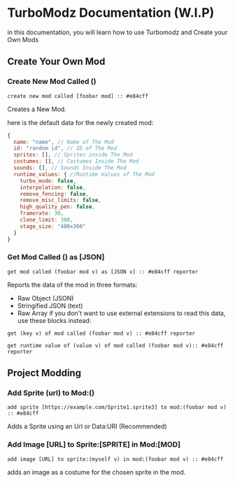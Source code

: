 # TurboModz Documentation (W.I.P)
in this documentation, you will learn how to use Turbomodz and Create your Own Mods
## Create Your Own Mod
### Create New Mod Called ()
``` scratch
create new mod called [foobar mod] :: #e84cff
```
Creates a New Mod. 

here is the default data for the newly created mod:
```javascript
{
  name: "name", // Name of The Mod
  id: "random id", // ID of The Mod
  sprites: [], // Sprites inside The Mod
  costumes: [], // Costumes Inside The Mod
  sounds: [], // Sounds Inside The Mod
  runtime_values: { //Runtime Values of The Mod
    turbo_mode: false,
    interpolation: false,
    remove_fencing: false,
    remove_misc_limits: false,
    high_quality_pen: false,
    framerate: 30,
    clone_limit: 300,
    stage_size: "480x360"
  }
}
```
### Get Mod Called () as [JSON]
``` scratch
get mod called (foobar mod v) as [JSON v] :: #e84cff reporter
```
Reports the data of the mod in three formats:
  - Raw Object (JSON)
  - Stringified JSON (text)
  - Raw Array
if you don't want to use external extensions to read this data, use these blocks instead:
``` scratch
get (key v) of mod called (foobar mod v) :: #e84cff reporter

get runtime value of (value v) of mod called (foobar mod v):: #e84cff reporter
```
## Project Modding
### Add Sprite \(url\) to Mod:()
``` scratch
add sprite [https://example.com/Sprite1.sprite3] to mod:(foobar mod v) :: #e84cff
```
Adds a Sprite using an Url or Data:URI (Recommended)
### Add Image \[URL\] to Sprite:\[SPRITE\] in Mod:\[MOD\]
``` scratch
add image [URL] to sprite:(myself v) in mod:(foobar mod v) :: #e84cff
```
adds an image as a costume for the chosen sprite in the mod.
